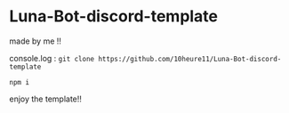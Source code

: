 # Luna-Bot-discord-template


made by me !!

 console.log :
`git clone https://github.com/10heure11/Luna-Bot-discord-template`

`npm i `


enjoy the template!!
